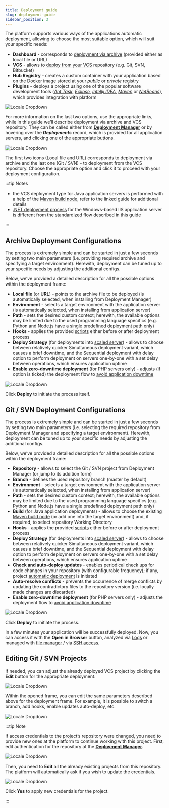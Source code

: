 ```yaml
---
title: Deployment guide
slug: deployment-guide
sidebar_position: 3
---
```


The platform supports various ways of the applications automatic deployment, allowing to choose the most suitable option, which will suit your specific needs:

- **Dashboard** - corresponds to [deployment via archive](http://localhost:3000/docs/deployment/deployment-guide#archive-deployment-configurations) (provided either as local file or URL)
- **VCS** - allows to [deploy from your VCS](http://localhost:3000/docs/deployment/deployment-guide#git--svn-deployment-configurations) repository (e.g. Git, SVN, Bitbucket)
- **Hub Registry** - creates a custom container with your application based on the Docker image stored at your _[public](http://localhost:3000/docs/container/container-deployment/custom-containers-deployment)_ or _private_ registry
- **Plugins** - deploys a project using one of the popular software development tools (_[Ant Task](/docs/Deployment%20Tools/Plugins/Ant%20Task)_, _[Eclipse](/docs/Deployment%20Tools/Plugins/Eclipse%20Plugin/Eclipse%20Plugin%20Manual)_, _[Intellij IDEA](/docs/Deployment%20Tools/Plugins/IDEA%20Plugin)_, _[Maven](/docs/Deployment%20Tools/Plugins/Maven%20Plugin)_ or _[NetBeans](/docs/Deployment%20Tools/Plugins/NetBeans%20Plugin/NetBeans%20Plugin%20Overview)_), which provides integration with platform

<div style={{
    display:'flex',
    justifyContent: 'center',
    margin: '0 0 1rem 0'
}}>

![Locale Dropdown](./img/DeploymentGuide/01-deployment-options-illustration.png)

</div>

For more information on the last two options, use the appropriate links, while in this guide we’ll describe deployment via archive and VCS repository. They can be called either from **[Deployment Manager](/docs/deployment/deployment-manager)** or by hovering over the **_Deployments_** record, which is provided for all application servers, and clicking one of the appropriate buttons.

<div style={{
    display:'flex',
    justifyContent: 'center',
    margin: '0 0 1rem 0'
}}>

![Locale Dropdown](./img/DeploymentGuide/02-application-server-deployments.png)

</div>

The first two icons (Local file and URL) corresponds to deployment via archive and the last one (Git / SVN) - to deployment from the VCS repository. Choose the appropriate option and click it to proceed with your deployment configuration.

:::tip Notes

- the VCS deployment type for Java application servers is performed with a help of the [Maven build node](/docs/java/build-node/java-vcs-deployment-with-maven), refer to the linked guide for additional details
- [.NET deployment process](/docs/windows-and-.NET/dot-net-core) for the Windows-based IIS application server is different from the standardized flow described in this guide

:::

## Archive Deployment Configurations

The process is extremely simple and can be started in just a few seconds by setting two main parameters (i.e. providing required archive and specifying a target environment). Herewith, deployment can be tuned up to your specific needs by adjusting the additional configs.

Below, we’ve provided a detailed description for all the possible options within the deployment frame:

- **Local file** (or **URL**) - points to the archive file to be deployed (is automatically selected, when installing from Deployment Manager)
- **Environment** - selects a target environment with the application server (is automatically selected, when installing from application server)
- **Path** - sets the desired custom context; herewith, the available options may be limited due to the used programming language specifics (e.g. Python and Node.js have a single predefined deployment path only)
- **Hooks** - applies the provided [scripts](http://localhost:3000/docs/deployment/deployment-hooks) either before or after deployment process
- **Deploy Strategy** (for deployments into [scaled server](http://localhost:3000/docs/application-setting/scaling-and-clustering/horizontal-scaling)) - allows to choose between relatively quicker Simultaneous deployment variant, which causes a brief downtime, and the Sequential deployment with delay option to perform deployment on servers one-by-one with a set delay between operations, which ensures application uptime
- **Enable zero-downtime deployment** (for PHP servers only) - adjusts (if option is ticked) the deployment flow to [avoid application downtime](/docs/PHP/ZDT%20Deployment%20for%20PHP)

<div style={{
    display:'flex',
    justifyContent: 'center',
    margin: '0 0 1rem 0'
}}>

![Locale Dropdown](./img/DeploymentGuide/03-archive-deployment-configurations.png)

</div>

Click **Deploy** to initiate the process itself.

## Git / SVN Deployment Configurations

The process is extremely simple and can be started in just a few seconds by setting two main parameters (i.e. selecting the required repository from Deployment Manager and specifying a target environment). Herewith, deployment can be tuned up to your specific needs by adjusting the additional configs.

Below, we’ve provided a detailed description for all the possible options within the deployment frame:

- **Repository** - allows to select the Git / SVN project from Deployment Manager (or jump to its addition form)
- **Branch** - defines the used repository branch (master by default)
- **Environment** - selects a target environment with the application server (is automatically selected, when installing from application server)
- **Path** - sets the desired custom context; herewith, the available options may be limited due to the used programming language specifics (e.g. Python and Node.js have a single predefined deployment path only)
- **Build** (for Java application deployments) - allows to choose the existing [Maven build node](/docs/java/build-node/java-vcs-deployment-with-maven) (or add one into the target environment) and, if required, to select repository Working Directory
- **Hooks** - applies the provided [scripts](http://localhost:3000/docs/deployment/deployment-hooks) either before or after deployment process
- **Deploy Strategy** (for deployments into [scaled server](http://localhost:3000/docs/application-setting/scaling-and-clustering/horizontal-scaling)) - allows to choose between relatively quicker Simultaneous deployment variant, which causes a brief downtime, and the Sequential deployment with delay option to perform deployment on servers one-by-one with a set delay between operations, which ensures application uptime
- **Check and auto-deploy updates** - enables periodical check ups for code changes in your repository (with configurable frequency); if any, project [automatic deployment](http://localhost:3000/docs/deployment/git-&-svn-auto-deploy/auto-deploy-overview) is initiated
- **Auto-resolve conflicts** - prevents the occurrence of merge conflicts by updating the contradictory files to the repository version (i.e. locally made changes are discarded)
- **Enable zero-downtime deployment** (for PHP servers only) - adjusts the deployment flow to [avoid application downtime](/docs/PHP/ZDT%20Deployment%20for%20PHP)

<div style={{
    display:'flex',
    justifyContent: 'center',
    margin: '0 0 1rem 0'
}}>

![Locale Dropdown](./img/DeploymentGuide/04-vcs-deployment-configurations.png)

</div>

Click **Deploy** to initiate the process.

In a few minutes your application will be successfully deployed. Now, you can access it with the **Open in Browser** button, analyzed via [Logs](/docs/application-setting/built-in-monitoring/log-files) or managed with [file manager](/docs/application-setting/configuration-file-manager) / via [SSH access](http://localhost:3000/docs/deployment-tools/ssh/ssh-access/overview).

## Editing Git / SVN Projects

If needed, you can adjust the already deployed VCS project by clicking the **Edit** button for the appropriate deployment.

<div style={{
    display:'flex',
    justifyContent: 'center',
    margin: '0 0 1rem 0'
}}>

![Locale Dropdown](./img/DeploymentGuide/05-edit-vcs-project.png)

</div>

Within the opened frame, you can edit the same parameters described above for the deployment frame. For example, it is possible to switch a branch, add hooks, enable updates auto-deploy, etc.

<div style={{
    display:'flex',
    justifyContent: 'center',
    margin: '0 0 1rem 0'
}}>

![Locale Dropdown](./img/DeploymentGuide/06-edit-project-dialog.png)

</div>

:::tip Note

If access credentials to the project’s repository were changed, you need to provide new ones at the platform to continue working with this project. First, edit authentication for the repository at the **[Deployment Manager](/docs/deployment/deployment-manager)**.

<div style={{
    display:'flex',
    justifyContent: 'center',
    margin: '0 0 1rem 0'
}}>

![Locale Dropdown](./img/DeploymentGuide/07-edit-repository-credentials.png)

</div>

Then, you need to **Edit** all the already existing projects from this repository. The platform will automatically ask if you wish to update the credentials.

<div style={{
    display:'flex',
    justifyContent: 'center',
    margin: '0 0 1rem 0'
}}>

![Locale Dropdown](./img/DeploymentGuide/08-update-project-authentication-data.png)

</div>

Click **Yes** to apply new credentials for the project.

:::
